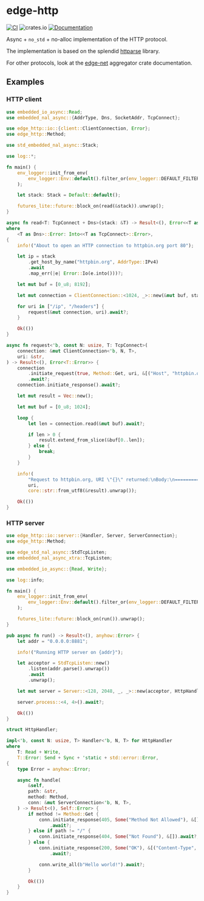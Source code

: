 # edge-http

[![CI](https://github.com/ivmarkov/edge-net/actions/workflows/ci.yml/badge.svg)](https://github.com/ivmarkov/edge-net/actions/workflows/ci.yml)
![crates.io](https://img.shields.io/crates/v/edge-net.svg)
[![Documentation](https://docs.rs/edge-net/badge.svg)](https://docs.rs/edge-net)

Async + `no_std` + no-alloc implementation of the HTTP protocol.

The implementation is based on the splendid [httparse](https://github.com/seanmonstar/httparse) library.

For other protocols, look at the [edge-net](https://github.com/ivmarkov/edge-net) aggregator crate documentation.

## Examples

### HTTP client

```rust
use embedded_io_async::Read;
use embedded_nal_async::{AddrType, Dns, SocketAddr, TcpConnect};

use edge_http::io::{client::ClientConnection, Error};
use edge_http::Method;

use std_embedded_nal_async::Stack;

use log::*;

fn main() {
    env_logger::init_from_env(
        env_logger::Env::default().filter_or(env_logger::DEFAULT_FILTER_ENV, "info"),
    );

    let stack: Stack = Default::default();

    futures_lite::future::block_on(read(&stack)).unwrap();
}

async fn read<T: TcpConnect + Dns>(stack: &T) -> Result<(), Error<<T as TcpConnect>::Error>>
where
    <T as Dns>::Error: Into<<T as TcpConnect>::Error>,
{
    info!("About to open an HTTP connection to httpbin.org port 80");

    let ip = stack
        .get_host_by_name("httpbin.org", AddrType::IPv4)
        .await
        .map_err(|e| Error::Io(e.into()))?;

    let mut buf = [0_u8; 8192];

    let mut connection = ClientConnection::<1024, _>::new(&mut buf, stack, SocketAddr::new(ip, 80));

    for uri in ["/ip", "/headers"] {
        request(&mut connection, uri).await?;
    }

    Ok(())
}

async fn request<'b, const N: usize, T: TcpConnect>(
    connection: &mut ClientConnection<'b, N, T>,
    uri: &str,
) -> Result<(), Error<T::Error>> {
    connection
        .initiate_request(true, Method::Get, uri, &[("Host", "httpbin.org")])
        .await?;
    connection.initiate_response().await?;

    let mut result = Vec::new();

    let mut buf = [0_u8; 1024];

    loop {
        let len = connection.read(&mut buf).await?;

        if len > 0 {
            result.extend_from_slice(&buf[0..len]);
        } else {
            break;
        }
    }

    info!(
        "Request to httpbin.org, URI \"{}\" returned:\nBody:\n=================\n{}\n=================\n\n\n\n",
        uri,
        core::str::from_utf8(&result).unwrap());

    Ok(())
}
```

### HTTP server

```rust
use edge_http::io::server::{Handler, Server, ServerConnection};
use edge_http::Method;

use edge_std_nal_async::StdTcpListen;
use embedded_nal_async_xtra::TcpListen;

use embedded_io_async::{Read, Write};

use log::info;

fn main() {
    env_logger::init_from_env(
        env_logger::Env::default().filter_or(env_logger::DEFAULT_FILTER_ENV, "info"),
    );

    futures_lite::future::block_on(run()).unwrap();
}

pub async fn run() -> Result<(), anyhow::Error> {
    let addr = "0.0.0.0:8881";

    info!("Running HTTP server on {addr}");

    let acceptor = StdTcpListen::new()
        .listen(addr.parse().unwrap())
        .await
        .unwrap();

    let mut server = Server::<128, 2048, _, _>::new(acceptor, HttpHandler);

    server.process::<4, 4>().await?;

    Ok(())
}

struct HttpHandler;

impl<'b, const N: usize, T> Handler<'b, N, T> for HttpHandler
where
    T: Read + Write,
    T::Error: Send + Sync + 'static + std::error::Error,
{
    type Error = anyhow::Error;

    async fn handle(
        &self,
        path: &str,
        method: Method,
        conn: &mut ServerConnection<'b, N, T>,
    ) -> Result<(), Self::Error> {
        if method != Method::Get {
            conn.initiate_response(405, Some("Method Not Allowed"), &[])
                .await?;
        } else if path != "/" {
            conn.initiate_response(404, Some("Not Found"), &[]).await?;
        } else {
            conn.initiate_response(200, Some("OK"), &[("Content-Type", "text/plain")])
                .await?;

            conn.write_all(b"Hello world!").await?;
        }

        Ok(())
    }
}
```
